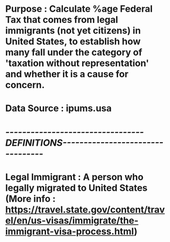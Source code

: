 # Purpose : Calculate %age Federal Tax that comes from legal immigrants (not yet citizens) in United States, to establish how many fall under the category of 'taxation without representation' and whether it is a cause for concern.

# Data Source : ipums.usa
#
#
# *---------------------------------DEFINITIONS---------------------------------*
# Legal Immigrant : A person who legally migrated to United States (More info : https://travel.state.gov/content/travel/en/us-visas/immigrate/the-immigrant-visa-process.html)
